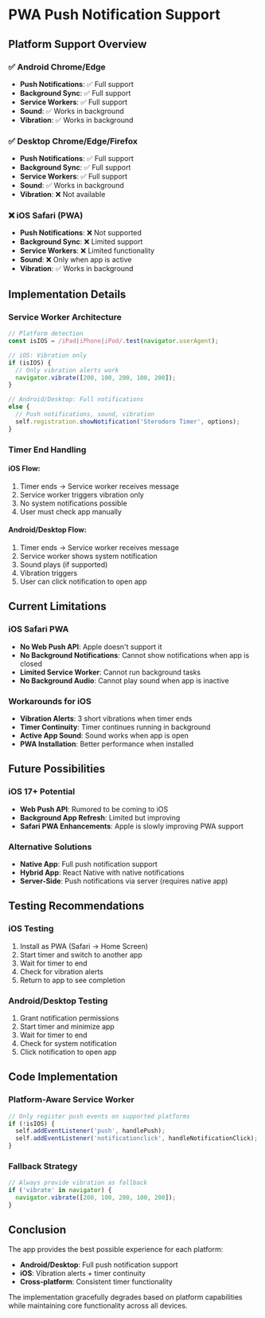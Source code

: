 # PWA Push Notification Support

## Platform Support Overview

### ✅ Android Chrome/Edge
- **Push Notifications**: ✅ Full support
- **Background Sync**: ✅ Full support
- **Service Workers**: ✅ Full support
- **Sound**: ✅ Works in background
- **Vibration**: ✅ Works in background

### ✅ Desktop Chrome/Edge/Firefox
- **Push Notifications**: ✅ Full support
- **Background Sync**: ✅ Full support
- **Service Workers**: ✅ Full support
- **Sound**: ✅ Works in background
- **Vibration**: ❌ Not available

### ❌ iOS Safari (PWA)
- **Push Notifications**: ❌ Not supported
- **Background Sync**: ❌ Limited support
- **Service Workers**: ❌ Limited functionality
- **Sound**: ❌ Only when app is active
- **Vibration**: ✅ Works in background

## Implementation Details

### Service Worker Architecture

```javascript
// Platform detection
const isIOS = /iPad|iPhone|iPod/.test(navigator.userAgent);

// iOS: Vibration only
if (isIOS) {
  // Only vibration alerts work
  navigator.vibrate([200, 100, 200, 100, 200]);
}

// Android/Desktop: Full notifications
else {
  // Push notifications, sound, vibration
  self.registration.showNotification('Sterodoro Timer', options);
}
```

### Timer End Handling

#### iOS Flow:
1. Timer ends → Service worker receives message
2. Service worker triggers vibration only
3. No system notifications possible
4. User must check app manually

#### Android/Desktop Flow:
1. Timer ends → Service worker receives message
2. Service worker shows system notification
3. Sound plays (if supported)
4. Vibration triggers
5. User can click notification to open app

## Current Limitations

### iOS Safari PWA
- **No Web Push API**: Apple doesn't support it
- **No Background Notifications**: Cannot show notifications when app is closed
- **Limited Service Worker**: Cannot run background tasks
- **No Background Audio**: Cannot play sound when app is inactive

### Workarounds for iOS
- **Vibration Alerts**: 3 short vibrations when timer ends
- **Timer Continuity**: Timer continues running in background
- **Active App Sound**: Sound works when app is open
- **PWA Installation**: Better performance when installed

## Future Possibilities

### iOS 17+ Potential
- **Web Push API**: Rumored to be coming to iOS
- **Background App Refresh**: Limited but improving
- **Safari PWA Enhancements**: Apple is slowly improving PWA support

### Alternative Solutions
- **Native App**: Full push notification support
- **Hybrid App**: React Native with native notifications
- **Server-Side**: Push notifications via server (requires native app)

## Testing Recommendations

### iOS Testing
1. Install as PWA (Safari → Home Screen)
2. Start timer and switch to another app
3. Wait for timer to end
4. Check for vibration alerts
5. Return to app to see completion

### Android/Desktop Testing
1. Grant notification permissions
2. Start timer and minimize app
3. Wait for timer to end
4. Check for system notification
5. Click notification to open app

## Code Implementation

### Platform-Aware Service Worker
```javascript
// Only register push events on supported platforms
if (!isIOS) {
  self.addEventListener('push', handlePush);
  self.addEventListener('notificationclick', handleNotificationClick);
}
```

### Fallback Strategy
```javascript
// Always provide vibration as fallback
if ('vibrate' in navigator) {
  navigator.vibrate([200, 100, 200, 100, 200]);
}
```

## Conclusion

The app provides the best possible experience for each platform:

- **Android/Desktop**: Full push notification support
- **iOS**: Vibration alerts + timer continuity
- **Cross-platform**: Consistent timer functionality

The implementation gracefully degrades based on platform capabilities while maintaining core functionality across all devices. 
